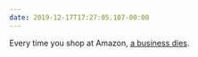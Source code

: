 ```yaml
---
date: 2019-12-17T17:27:05.107-00:00
---
```

Every time you shop at Amazon, [a business dies](https://www.theguardian.com/books/2019/dec/17/book-people-goes-into-administration-with-almost-400-jobs-at-risk).
